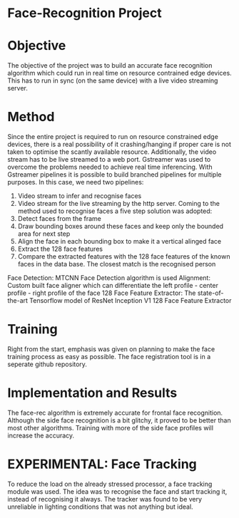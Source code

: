 # Face-Recognition Project

# Objective
The objective of the project was to build an accurate face recognition algorithm which could run in real time on resource contrained edge devices. This has to run in sync (on the same device) with a live video streaming server. 

# Method
Since the entire project is required to run on resource constrained edge devices, there is a real possibility of it crashing/hanging if proper care is not taken to optimise the scantly available resource. Additionally, the video stream has to be live streamed to a web port. Gstreamer was used to overcome the problems needed to achieve real time inferencing. With Gstreamer pipelines it is possible to build branched pipelines for multiple purposes. In this case, we need two pipelines:
1) Video stream to infer and recognise faces
2) Video stream for the live streaming by the http server. 
Coming to the method used to recognise faces a five step solution was adopted:
1) Detect faces from the frame
2) Draw bounding boxes around these faces and keep only the bounded area for next step
3) Align the face in each bounding box to make it a vertical alinged face
4) Extract the 128 face features
5) Compare the extracted features with the 128 face features of the known faces in the data base. The closest match is the recognised person

Face Detection: MTCNN Face Detection algorithm is used
Alignment: Custom built face aligner which can differentiate the left profile - center profile - right profile of the face
128 Face Feature Extractor: The state-of-the-art Tensorflow model of ResNet Inception V1 128 Face Feature Extractor  

# Training
Right from the start, emphasis was given on planning to make the face training process as easy as possible. The face registration tool is in a seperate github repository. 

# Implementation and Results
The face-rec algorithm is extremely accurate for frontal face recognition. Although the side face recognition is a bit glitchy, it proved to be better than most other algorithms. Training with more of the side face profiles will increase the accuracy. 

# EXPERIMENTAL: Face Tracking
To reduce the load on the already stressed processor, a face tracking module was used. The idea was to recognise the face and start tracking it, instead of recognising it always. The tracker was found to be very unreliable in lighting conditions that was not anything but ideal. 
